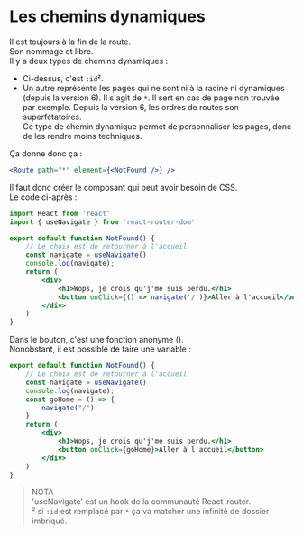# **Les chemins dynamiques**
Il est toujours à la fin de la route.  
Son nommage et libre.  
Il y a deux types de chemins dynamiques :  
* Ci-dessus, c'est `:id`².
* Un autre représente les pages qui ne sont ni à la racine ni dynamiques (depuis la version 6). Il s'agit de `*`. Il sert en cas de page non trouvée par exemple. Depuis la version 6, les ordres de routes son superfétatoires.  
Ce type de chemin dynamique permet de personnaliser les pages, donc de les rendre moins techniques.  

Ça donne donc ça :
```jsx
<Route path="*" element={<NotFound />} />
```
Il faut donc créer le composant qui peut avoir besoin de CSS.  
Le code ci-après :
```jsx
import React from 'react'
import { useNavigate } from 'react-router-dom'

export default function NotFound() {
    // Le choix est de retourner à l'accueil
    const navigate = useNavigate()
    console.log(navigate);
    return (
        <div>
            <h1>Wops, je crois qu'j'me suis perdu.</h1>
            <button onClick={() => navigate('/')}>Aller à l'accueil</button>
        </div>
    )
}
```
Dans le bouton, c'est une fonction anonyme ().  
Nonobstant, il est possible de faire une variable :
```jsx
export default function NotFound() {
    // Le choix est de retourner à l'accueil
    const navigate = useNavigate()
    console.log(navigate);
    const goHome = () => {
        navigate("/")
    }
    return (
        <div>
            <h1>Wops, je crois qu'j'me suis perdu.</h1>
            <button onClick={goHome}>Aller à l'accueil</button>
        </div>
    )
}
```  
>NOTA  
'useNavigate' est un hook de la communauté React-router.  
² si `:id` est remplacé par `*` ça va matcher une infinité  de dossier imbriqué.